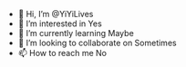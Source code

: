 - 👋 Hi, I’m @YiYiLives
- 👀 I’m interested in Yes
- 🌱 I’m currently learning Maybe
- 💞️ I’m looking to collaborate on Sometimes
- 📫 How to reach me No

<!---
YiYiLives/YiYiLives is a ✨ special ✨ repository because its `README.md` (this file) appears on your GitHub profile.
You can click the Preview link to take a look at your changes.
--->
